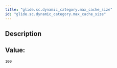 ```yaml
---
title: "glide.sc.dynamic_category.max_cache_size"
id: "glide.sc.dynamic_category.max_cache_size"
---
```

## Description



## Value: 
```
100
```